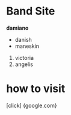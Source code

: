 # Band Site
**damiano**
* danish 
* maneskin
1. victoria
2. angelis
# how to visit
[click] {google.com}